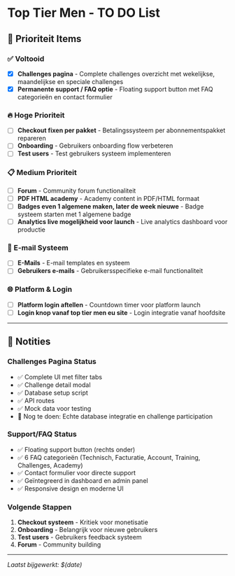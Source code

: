 # Top Tier Men - TO DO List

## 🎯 Prioriteit Items

### ✅ Voltooid
- [x] **Challenges pagina** - Complete challenges overzicht met wekelijkse, maandelijkse en speciale challenges
- [x] **Permanente support / FAQ optie** - Floating support button met FAQ categorieën en contact formulier

### 🔥 Hoge Prioriteit
- [ ] **Checkout fixen per pakket** - Betalingssysteem per abonnementspakket repareren
- [ ] **Onboarding** - Gebruikers onboarding flow verbeteren
- [ ] **Test users** - Test gebruikers systeem implementeren

### 📋 Medium Prioriteit
- [ ] **Forum** - Community forum functionaliteit
- [ ] **PDF HTML academy** - Academy content in PDF/HTML formaat
- [ ] **Badges even 1 algemene maken, later de week nieuwe** - Badge systeem starten met 1 algemene badge
- [ ] **Analytics live mogelijkheid voor launch** - Live analytics dashboard voor productie

### 📧 E-mail Systeem
- [ ] **E-Mails** - E-mail templates en systeem
- [ ] **Gebruikers e-mails** - Gebruikersspecifieke e-mail functionaliteit

### 🌐 Platform & Login
- [ ] **Platform login aftellen** - Countdown timer voor platform launch
- [ ] **Login knop vanaf top tier men eu site** - Login integratie vanaf hoofdsite

---

## 📝 Notities

### Challenges Pagina Status
- ✅ Complete UI met filter tabs
- ✅ Challenge detail modal
- ✅ Database setup script
- ✅ API routes
- ✅ Mock data voor testing
- 🔄 Nog te doen: Echte database integratie en challenge participation

### Support/FAQ Status
- ✅ Floating support button (rechts onder)
- ✅ 6 FAQ categorieën (Technisch, Facturatie, Account, Training, Challenges, Academy)
- ✅ Contact formulier voor directe support
- ✅ Geïntegreerd in dashboard en admin panel
- ✅ Responsive design en moderne UI

### Volgende Stappen
1. **Checkout systeem** - Kritiek voor monetisatie
2. **Onboarding** - Belangrijk voor nieuwe gebruikers
3. **Test users** - Gebruikers feedback systeem
4. **Forum** - Community building

---

*Laatst bijgewerkt: $(date)*
